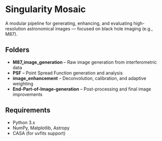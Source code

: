 # Singularity Mosaic

A modular pipeline for generating, enhancing, and evaluating high-resolution astronomical images — focused on black hole imaging (e.g., M87).

## Folders

- **M87_image_generation** – Raw image generation from interferometric data  
- **PSF** – Point Spread Function generation and analysis  
- **image_enhancement** – Deconvolution, calibration, and adaptive weighting  
- **End-Part-of-Image-generation** – Post-processing and final image improvements  

## Requirements

- Python 3.x  
- NumPy, Matplotlib, Astropy  
- CASA (for uvfits support)
